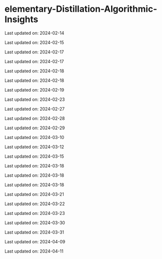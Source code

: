 # elementary-Distillation-Algorithmic-Insights


Last updated on: 2024-02-14

Last updated on: 2024-02-15

Last updated on: 2024-02-17

Last updated on: 2024-02-17

Last updated on: 2024-02-18

Last updated on: 2024-02-18

Last updated on: 2024-02-19

Last updated on: 2024-02-23

Last updated on: 2024-02-27

Last updated on: 2024-02-28

Last updated on: 2024-02-29

Last updated on: 2024-03-10

Last updated on: 2024-03-12

Last updated on: 2024-03-15

Last updated on: 2024-03-18

Last updated on: 2024-03-18

Last updated on: 2024-03-18

Last updated on: 2024-03-21

Last updated on: 2024-03-22

Last updated on: 2024-03-23

Last updated on: 2024-03-30

Last updated on: 2024-03-31

Last updated on: 2024-04-09

Last updated on: 2024-04-11